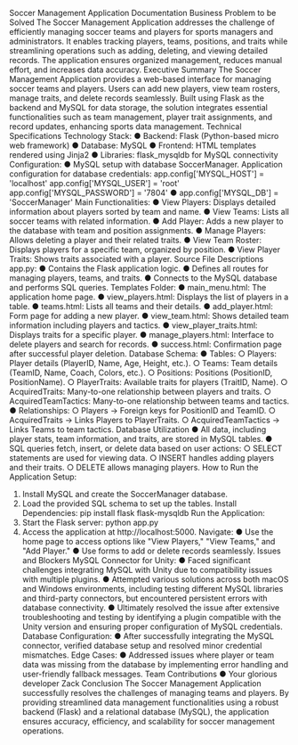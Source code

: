 Soccer Management Application
Documentation
Business Problem to be Solved
The Soccer Management Application addresses the challenge of efficiently managing soccer
teams and players for sports managers and administrators. It enables tracking players, teams,
positions, and traits while streamlining operations such as adding, deleting, and viewing detailed
records. The application ensures organized management, reduces manual effort, and increases
data accuracy.
Executive Summary
The Soccer Management Application provides a web-based interface for managing soccer
teams and players. Users can add new players, view team rosters, manage traits, and delete
records seamlessly. Built using Flask as the backend and MySQL for data storage, the solution
integrates essential functionalities such as team management, player trait assignments, and
record updates, enhancing sports data management.
Technical Specifications
Technology Stack:
● Backend: Flask (Python-based micro web framework)
● Database: MySQL
● Frontend: HTML templates rendered using Jinja2
● Libraries: flask_mysqldb for MySQL connectivity
Configuration:
● MySQL setup with database SoccerManager.
Application configuration for database credentials:
app.config['MYSQL_HOST'] = 'localhost'
app.config['MYSQL_USER'] = 'root'
app.config['MYSQL_PASSWORD'] = '7804'
● app.config['MYSQL_DB'] = 'SoccerManager'
Main Functionalities:
● View Players: Displays detailed information about players sorted by team and name.
● View Teams: Lists all soccer teams with related information.
● Add Player: Adds a new player to the database with team and position assignments.
● Manage Players: Allows deleting a player and their related traits.
● View Team Roster: Displays players for a specific team, organized by position.
● View Player Traits: Shows traits associated with a player.
Source File Descriptions
app.py:
● Contains the Flask application logic.
● Defines all routes for managing players, teams, and traits.
● Connects to the MySQL database and performs SQL queries.
Templates Folder:
● main_menu.html: The application home page.
● view_players.html: Displays the list of players in a table.
● teams.html: Lists all teams and their details.
● add_player.html: Form page for adding a new player.
● view_team.html: Shows detailed team information including players and tactics.
● view_player_traits.html: Displays traits for a specific player.
● manage_players.html: Interface to delete players and search for records.
● success.html: Confirmation page after successful player deletion.
Database Schema:
● Tables:
○ Players: Player details (PlayerID, Name, Age, Height, etc.).
○ Teams: Team details (TeamID, Name, Coach, Colors, etc.).
○ Positions: Positions (PositionID, PositionName).
○ PlayerTraits: Available traits for players (TraitID, Name).
○ AcquiredTraits: Many-to-one relationship between players and traits.
○ AcquiredTeamTactics: Many-to-one relationship between teams and tactics.
● Relationships:
○ Players → Foreign keys for PositionID and TeamID.
○ AcquiredTraits → Links Players to PlayerTraits.
○ AcquiredTeamTactics → Links Teams to team tactics.
Database Utilization
● All data, including player stats, team information, and traits, are stored in MySQL tables.
● SQL queries fetch, insert, or delete data based on user actions:
○ SELECT statements are used for viewing data.
○ INSERT handles adding players and their traits.
○ DELETE allows managing players.
How to Run the Application
Setup:
1. Install MySQL and create the SoccerManager database.
2. Load the provided SQL schema to set up the tables.
Install Dependencies:
pip install flask flask-mysqldb
Run the Application:
1. Start the Flask server:
python app.py
2. Access the application at http://localhost:5000.
Navigate:
● Use the home page to access options like "View Players," "View Teams," and "Add
Player."
● Use forms to add or delete records seamlessly.
Issues and Blockers
MySQL Connector for Unity:
● Faced significant challenges integrating MySQL with Unity due to compatibility issues
with multiple plugins.
● Attempted various solutions across both macOS and Windows environments, including
testing different MySQL libraries and third-party connectors, but encountered persistent
errors with database connectivity.
● Ultimately resolved the issue after extensive troubleshooting and testing by identifying a
plugin compatible with the Unity version and ensuring proper configuration of MySQL
credentials.
Database Configuration:
● After successfully integrating the MySQL connector, verified database setup and
resolved minor credential mismatches.
Edge Cases:
● Addressed issues where player or team data was missing from the database by
implementing error handling and user-friendly fallback messages.
Team Contributions
● Your glorious developer Zack
Conclusion
The Soccer Management Application successfully resolves the challenges of managing teams
and players. By providing streamlined data management functionalities using a robust backend
(Flask) and a relational database (MySQL), the application ensures accuracy, efficiency, and
scalability for soccer management operations.
